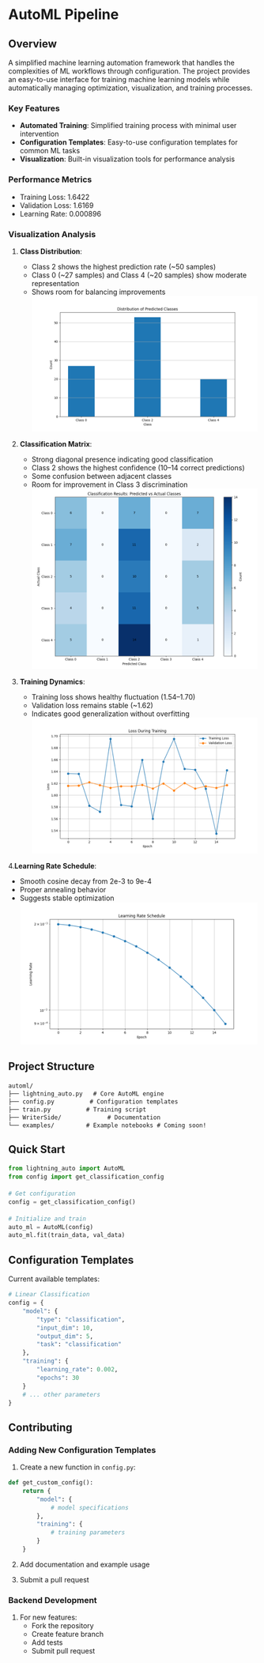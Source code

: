 # AutoML Pipeline

## Overview
A simplified machine learning automation framework that handles the complexities of ML workflows through configuration. The project provides an easy-to-use interface for training machine learning models while automatically managing optimization, visualization, and training processes.

### Key Features
- **Automated Training**: Simplified training process with minimal user intervention
- **Configuration Templates**: Easy-to-use configuration templates for common ML tasks
- **Visualization**: Built-in visualization tools for performance analysis

### Performance Metrics
- Training Loss: 1.6422
- Validation Loss: 1.6169
- Learning Rate: 0.000896

### Visualization Analysis
1. **Class Distribution**:
   - Class 2 shows the highest prediction rate (~50 samples)
   - Class 0 (~27 samples) and Class 4 (~20 samples) show moderate representation
   - Shows room for balancing improvements
![class_distribution.png](training_plots/class_distribution.png)

2. **Classification Matrix**:
   - Strong diagonal presence indicating good classification
   - Class 2 shows the highest confidence (10–14 correct predictions)
   - Some confusion between adjacent classes
   - Room for improvement in Class 3 discrimination
![classification_results.png](training_plots%2Fclassification_results.png)

3. **Training Dynamics**:
   - Training loss shows healthy fluctuation (1.54–1.70)
   - Validation loss remains stable (~1.62)
   - Indicates good generalization without overfitting
![loss_plot.png](training_plots%2Floss_plot.png)


4.**Learning Rate Schedule**:
   - Smooth cosine decay from 2e-3 to 9e-4
   - Proper annealing behavior
   - Suggests stable optimization
![lr_curve.png](training_plots%2Flr_curve.png)
## Project Structure
```
automl/
├── lightning_auto.py   # Core AutoML engine
├── config.py          # Configuration templates
├── train.py          # Training script
├── WriterSide/             # Documentation
└── examples/         # Example notebooks # Coming soon!
```

## Quick Start
```python
from lightning_auto import AutoML
from config import get_classification_config

# Get configuration
config = get_classification_config()

# Initialize and train
auto_ml = AutoML(config)
auto_ml.fit(train_data, val_data)
```

## Configuration Templates
Current available templates:
```python
# Linear Classification
config = {
    "model": {
        "type": "classification",
        "input_dim": 10,
        "output_dim": 5,
        "task": "classification"
    },
    "training": {
        "learning_rate": 0.002,
        "epochs": 30
    }
    # ... other parameters
}
```

## Contributing
### Adding New Configuration Templates
1. Create a new function in `config.py`:
```python
def get_custom_config():
    return {
        "model": {
            # model specifications
        },
        "training": {
            # training parameters
        }
    }
```

2. Add documentation and example usage

3. Submit a pull request

### Backend Development
1. For new features:
   - Fork the repository
   - Create feature branch
   - Add tests
   - Submit pull request
